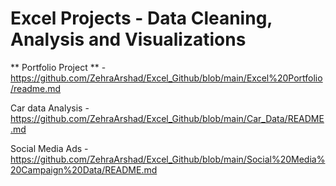 # Excel Projects - Data Cleaning, Analysis and Visualizations


** Portfolio Project ** - https://github.com/ZehraArshad/Excel_Github/blob/main/Excel%20Portfolio/readme.md

Car data Analysis - https://github.com/ZehraArshad/Excel_Github/blob/main/Car_Data/README.md

Social Media Ads - https://github.com/ZehraArshad/Excel_Github/blob/main/Social%20Media%20Campaign%20Data/README.md
